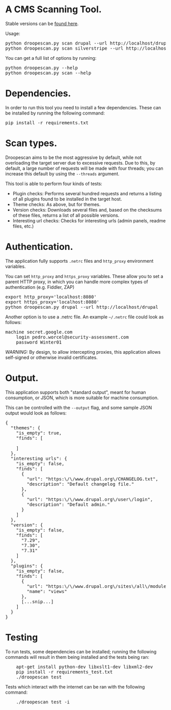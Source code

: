 # A CMS Scanning Tool.

Stable versions can be [found here](https://github.com/droope/droopescan/releases).

Usage:

<pre>
python droopescan.py scan drupal --url http://localhost/drupal-7.28
python droopescan.py scan silverstripe --url http://localhost/silverstripe
</pre>

You can get a full list of options by running:

<pre>
python droopescan.py --help
python droopescan.py scan --help
</pre>

# Dependencies.

In order to run this tool you need to install a few dependencies. These can be
installed by running the following command:

<pre>
pip install -r requirements.txt
</pre>

# Scan types.

Droopescan aims to be the most aggressive by default, while not overloading the
target server due to excessive requests. Due to this, by default, a large number
of requests will be made with four threads; you can increase this default by
using the `--threads` argument.

This tool is able to perform four kinds of tests:

* Plugin checks: Performs several hundred requests and returns a listing of all
plugins found to be installed in the target host.
* Theme checks: As above, but for themes.
* Version checks: Downloads several files and, based on the checksums of these
files, returns a list of all possible versions. 
* Interesting url checks: Checks for interesting urls (admin panels, readme
files, etc.)

# Authentication.

The application fully supports `.netrc` files and `http_proxy` environment
variables. 

You can set `http_proxy` and `https_proxy` variables. These allow you to
set a parent HTTP proxy, in which you can handle more complex types of
authentication (e.g. Fiddler, ZAP)

<pre>
export http_proxy='localhost:8080'
export https_proxy='localhost:8080'
python droopescan.py drupal --url http://localhost/drupal
</pre>

Another option is to use a .netrc file. An example `~/.netrc` file could look
as follows:

<pre>
machine secret.google.com
    login pedro.worcel@security-assessment.com
    password Winter01
</pre>

*WARNING:* By design, to allow intercepting proxies, this application allows
self-signed or otherwise invalid certificates.

# Output.

This application supports both "standard output", meant for human consumption,
or JSON, which is more suitable for machine consumption.

This can be controlled with the `--output` flag, and some sample JSON output
would look as follows:

<pre>
{
  "themes": {
    "is_empty": true,
    "finds": [
      
    ]
  },
  "interesting urls": {
    "is_empty": false,
    "finds": [
      {
        "url": "https:\/\/www.drupal.org\/CHANGELOG.txt",
        "description": "Default changelog file."
      },
      {
        "url": "https:\/\/www.drupal.org\/user\/login",
        "description": "Default admin."
      }
    ]
  },
  "version": {
    "is_empty": false,
    "finds": [
      "7.29",
      "7.30",
      "7.31"
    ]
  },
  "plugins": {
    "is_empty": false,
    "finds": [
      {
        "url": "https:\/\/www.drupal.org\/sites\/all\/modules\/views\/",
        "name": "views"
      },
      [...snip...]
    ]
  }
}
</pre>

# Testing

To run tests, some dependencies can be installed; running the following
commands will result in them being installed and the tests being ran:

<pre>
    apt-get install python-dev libxslt1-dev libxml2-dev
    pip install -r requirements_test.txt
    ./droopescan test
</pre>

Tests which interact with the internet can be ran with the following command:

<pre>
    ./droopescan test -i
</pre>
